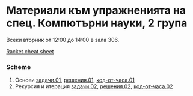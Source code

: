 # Материали към упражненията на спец. Компютърни науки, 2 група

Всеки вторник от 12:00 до 14:00 в зала 306.

[Racket cheat sheet](https://docs.racket-lang.org/racket-cheat/index.html)

### Scheme
1. Основи
   [задачи.01], [решения.01], [код-от-часа.01]
2. Рекурсия и итерация
   [задачи.02], [решения.02], [код-от-часа.02]


[задачи.01]: 01.scheme.basics/
[решения.01]: 01.scheme.basics/solutions/
[код-от-часа.01]: 01.scheme.basics/class.01.rkt

[задачи.02]: 02.scheme.rec-iter/
[решения.02]: 02.scheme.rec-iter/solutions/
[код-от-часа.02]: 02.scheme.rec-iter/class.02.rkt
